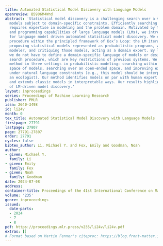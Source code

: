 ```yaml
---
title: Automated Statistical Model Discovery with Language Models
openreview: B5906M4Wnd
abstract: 'Statistical model discovery is a challenging search over a vast space of
  models subject to domain-specific constraints. Efficiently searching over this space
  requires expertise in modeling and the problem domain. Motivated by the domain knowledge
  and programming capabilities of large language models (LMs), we introduce a method
  for language model driven automated statistical model discovery. We cast our automated
  procedure within the principled framework of Box’s Loop: the LM iterates between
  proposing statistical models represented as probabilistic programs, acting as a
  modeler, and critiquing those models, acting as a domain expert. By leveraging LMs,
  we do not have to define a domain-specific language of models or design a handcrafted
  search procedure, which are key restrictions of previous systems. We evaluate our
  method in three settings in probabilistic modeling: searching within a restricted
  space of models, searching over an open-ended space, and improving expert models
  under natural language constraints (e.g., this model should be interpretable to
  an ecologist). Our method identifies models on par with human expert designed models
  and extends classic models in interpretable ways. Our results highlight the promise
  of LM-driven model discovery.'
layout: inproceedings
series: Proceedings of Machine Learning Research
publisher: PMLR
issn: 2640-3498
id: li24v
month: 0
tex_title: Automated Statistical Model Discovery with Language Models
firstpage: 27791
lastpage: 27807
page: 27791-27807
order: 27791
cycles: false
bibtex_author: Li, Michael Y. and Fox, Emily and Goodman, Noah
author:
- given: Michael Y.
  family: Li
- given: Emily
  family: Fox
- given: Noah
  family: Goodman
date: 2024-07-08
address:
container-title: Proceedings of the 41st International Conference on Machine Learning
volume: '235'
genre: inproceedings
issued:
  date-parts:
  - 2024
  - 7
  - 8
pdf: https://proceedings.mlr.press/v235/li24v/li24v.pdf
extras: []
# Format based on Martin Fenner's citeproc: https://blog.front-matter.io/posts/citeproc-yaml-for-bibliographies/
---
```

